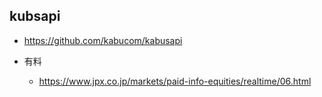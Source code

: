 ## kubsapi
* https://github.com/kabucom/kabusapi

* 有料
  * https://www.jpx.co.jp/markets/paid-info-equities/realtime/06.html
